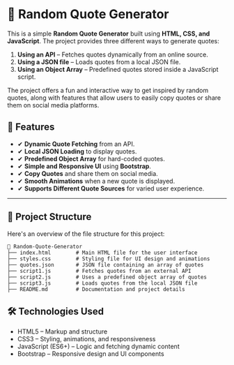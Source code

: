 # 🌟 Random Quote Generator  

This is a simple **Random Quote Generator** built using **HTML, CSS, and JavaScript**. The project provides three different ways to generate quotes:  
1. **Using an API** – Fetches quotes dynamically from an online source.  
2. **Using a JSON file** – Loads quotes from a local JSON file.  
3. **Using an Object Array** – Predefined quotes stored inside a JavaScript script.  

The project offers a fun and interactive way to get inspired by random quotes, along with features that allow users to easily copy quotes or share them on social media platforms.  

## 📌 Features  
- ✔ **Dynamic Quote Fetching** from an API.  
- ✔ **Local JSON Loading** to display quotes.  
- ✔ **Predefined Object Array** for hard-coded quotes.  
- ✔ **Simple and Responsive UI** using **Bootstrap**.  
- ✔ **Copy Quotes** and share them on social media.  
- ✔ **Smooth Animations** when a new quote is displayed.  
- ✔ **Supports Different Quote Sources** for varied user experience.  

---

## 📁 Project Structure  

Here's an overview of the file structure for this project:

```
📂 Random-Quote-Generator  
├── index.html        # Main HTML file for the user interface  
├── styles.css        # Styling file for UI design and animations  
├── quotes.json       # JSON file containing an array of quotes  
├── script1.js        # Fetches quotes from an external API  
├── script2.js        # Uses a predefined object array of quotes  
├── script3.js        # Loads quotes from the local JSON file  
├── README.md         # Documentation and project details  
```

## 🛠️ Technologies Used
- HTML5 – Markup and structure
- CSS3 – Styling, animations, and responsiveness
- JavaScript (ES6+) – Logic and fetching dynamic content
- Bootstrap – Responsive design and UI components

